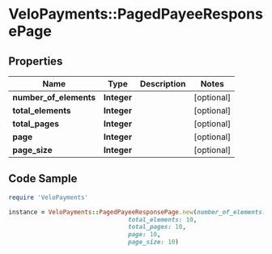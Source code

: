 # VeloPayments::PagedPayeeResponsePage

## Properties

Name | Type | Description | Notes
------------ | ------------- | ------------- | -------------
**number_of_elements** | **Integer** |  | [optional] 
**total_elements** | **Integer** |  | [optional] 
**total_pages** | **Integer** |  | [optional] 
**page** | **Integer** |  | [optional] 
**page_size** | **Integer** |  | [optional] 

## Code Sample

```ruby
require 'VeloPayments'

instance = VeloPayments::PagedPayeeResponsePage.new(number_of_elements: 10,
                                 total_elements: 10,
                                 total_pages: 10,
                                 page: 10,
                                 page_size: 10)
```



